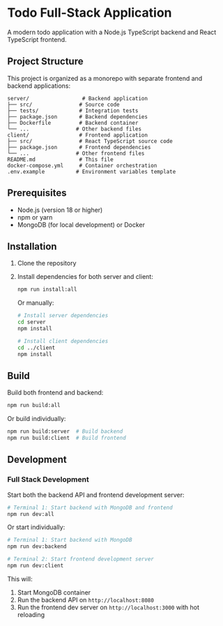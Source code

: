 # Todo Full-Stack Application

A modern todo application with a Node.js TypeScript backend and React TypeScript frontend.

## Project Structure

This project is organized as a monorepo with separate frontend and backend applications:

```
server/                 # Backend application
├── src/               # Source code
├── tests/             # Integration tests
├── package.json       # Backend dependencies
├── Dockerfile         # Backend container
└── ...               # Other backend files
client/                # Frontend application
├── src/               # React TypeScript source code
├── package.json       # Frontend dependencies
└── ...               # Other frontend files
README.md              # This file
docker-compose.yml     # Container orchestration
.env.example          # Environment variables template
```

## Prerequisites

- Node.js (version 18 or higher)
- npm or yarn
- MongoDB (for local development) or Docker

## Installation

1. Clone the repository
2. Install dependencies for both server and client:
   ```bash
   npm run install:all
   ```
   
   Or manually:
   ```bash
   # Install server dependencies
   cd server
   npm install
   
   # Install client dependencies
   cd ../client
   npm install
   ```


## Build

Build both frontend and backend:

```bash
npm run build:all
```

Or build individually:

```bash
npm run build:server  # Build backend
npm run build:client  # Build frontend
```

## Development

### Full Stack Development

Start both the backend API and frontend development server:

```bash
# Terminal 1: Start backend with MongoDB and frontend
npm run dev:all
```

Or  start individually:

```bash
# Terminal 1: Start backend with MongoDB
npm run dev:backend

# Terminal 2: Start frontend development server
npm run dev:client
```

This will:
1. Start MongoDB container
2. Run the backend API on `http://localhost:8080`
3. Run the frontend dev server on `http://localhost:3000` with hot reloading